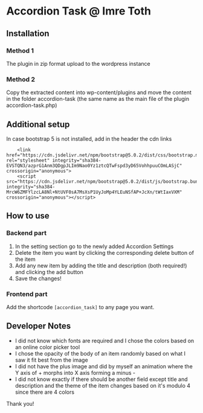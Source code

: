 # Accordion Task @ Imre Toth

## Installation 

### Method 1

The plugin in zip format upload to the wordpress instance

### Method 2

Copy the extracted content into wp-content/plugins and move the content in the folder accordion-task (the same name as the main file of the plugin accordion-task.php)

## Additional setup

In case bootstrap 5 is not installed, add in the header the cdn links

```
	<link href="https://cdn.jsdelivr.net/npm/bootstrap@5.0.2/dist/css/bootstrap.min.css" rel="stylesheet" integrity="sha384-EVSTQN3/azprG1Anm3QDgpJLIm9Nao0Yz1ztcQTwFspd3yD65VohhpuuCOmLASjC" crossorigin="anonymous">
	<script src="https://cdn.jsdelivr.net/npm/bootstrap@5.0.2/dist/js/bootstrap.bundle.min.js" integrity="sha384-MrcW6ZMFYlzcLA8Nl+NtUVF0sA7MsXsP1UyJoMp4YLEuNSfAP+JcXn/tWtIaxVXM" crossorigin="anonymous"></script>
```

## How to use

### Backend part
1. In the setting section go to the newly added Accordion Settings
2. Delete the item you want by clicking the corresponding delete button of the item
3. Add any new item by adding the title and description (both required!) and clicking the add button
4. Save the changes! 

### Frontend part
Add the shortcode `[accordion_task]` to any page you want.

## Developer Notes

- I did not know which fonts are required and I chose the colors based on an online color picker tool
- I chose the opacity of the body of an item randomly based on what I saw it fit best from the image
- I did not have the plus image and did by myself an animation where the Y axis of + morphs into X axis forming a minus -
- I did not know exactly if there should be another field except title and description and the theme of the item changes based on it's modulo 4 since there are 4 colors

Thank you!